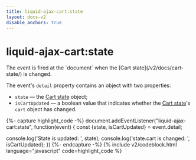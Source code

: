 ```yaml
---
title: liquid-ajax-cart:state
layout: docs-v2
disable_anchors: true
---
```


# liquid-ajax-cart:state

<p class="lead" markdown="1">
The event is fired at the `document` when the [Cart state](/v2/docs/cart-state/) is changed.
</p>

The event's `detail` property contains an object with two properties:
* `state` — the [Cart state](/v2/docs/cart-state/) object;
* `isCartUpdated` — a boolean value that indicates whether the [Cart state](/v2/docs/cart-state/)'s `cart` object has changed.

{%- capture highlight_code -%}
document.addEventListener("liquid-ajax-cart:state", function(event) {
  const {state, isCartUpdated} = event.detail;

  console.log('State is updated: ', state);
  console.log('state.cart is changed: ', isCartUpdated);
})
{%- endcapture -%}
{% include v2/codeblock.html language="javascript" code=highlight_code %}